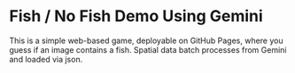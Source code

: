 # Fish / No Fish Demo Using Gemini
This is a simple web-based game, deployable on GitHub Pages, where you guess if an image contains a fish. Spatial data batch processes from Gemini and loaded via json. 
